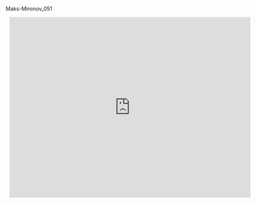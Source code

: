 Maks-Mironov_051

<div style="width: 640px; height: 480px; margin: 10px; position: relative;"><iframe allowfullscreen frameborder="0" style="width:640px; height:480px" src="https://lucid.app/documents/embedded/797a7886-7b6b-4191-bff2-363deacebb17" id="6UJ9Xi5PlQsw"></iframe></div>

